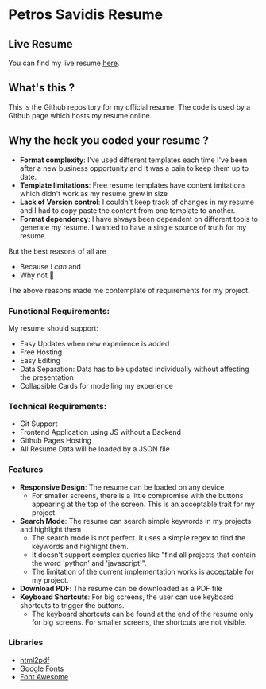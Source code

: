 # Petros Savidis Resume

## Live Resume

You can find my live resume [here](https://psavidis.github.io/resume/).

## What's this ?
This is the Github repository for my official resume. The code is used by a Github page which hosts my resume online.

## Why the heck you coded your resume ?
- **Format complexity**: I've used different templates each time I've been after a new business opportunity and it was a pain to keep them up to date.
- **Template limitations**: Free resume templates have content imitations which didn't work as my resume grew in size
- **Lack of Version control**: I couldn't keep track of changes in my resume and I had to copy paste the content from one template to another.
- **Format dependency**: I have always been dependent on different tools to generate my resume. I wanted to have a single source of truth for my resume. 

But the best reasons of all are

- Because I _can_ and 
- Why not 🤘

The above reasons made me contemplate of requirements for my project.

### Functional Requirements:

My resume should support:

- Easy Updates when new experience is added
- Free Hosting
- Easy Editing
- Data Separation: Data has to be updated individually without affecting the presentation
- Collapsible Cards for modelling my experience

### Technical Requirements:
- Git Support
- Frontend Application using JS without a Backend
- Github Pages Hosting
- All Resume Data will be loaded by a JSON file

### Features

- **Responsive Design**: The resume can be loaded on any device
  - For smaller screens, there is a little compromise with the buttons appearing at the top of the screen. This is an acceptable trait for my project.
- **Search Mode**: The resume can search simple keywords in my projects and highlight them
  - The search mode is not perfect. It uses a simple regex to find the keywords and highlight them. 
  - It doesn't support complex queries like "find all projects that contain the word 'python' and 'javascript'". 
  - The limitation of the current implementation works is acceptable for my project.
- **Download PDF**: The resume can be downloaded as a PDF file
- **Keyboard Shortcuts**: For big screens, the user can use keyboard shortcuts to trigger the buttons.
  - The keyboard shortcuts can be found at the end of the resume only for big screens. For smaller screens, the shortcuts are not visible.

### Libraries

- [html2pdf](https://ekoopmans.github.io/html2pdf.js/)
- [Google Fonts](https://fonts.google.com/)
- [Font Awesome](https://fontawesome.com/)